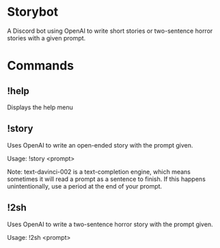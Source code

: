 # Storybot
A Discord bot using OpenAI to write short stories or two-sentence horror stories with a given prompt.

# Commands
## !help
Displays the help menu

## !story
Uses OpenAI to write an open-ended story with the prompt given.

Usage: !story \<prompt\>
  
Note: text-davinci-002 is a text-completion engine, which means sometimes it will read a prompt as a sentence to finish.
If this happens unintentionally, use a period at the end of your prompt.
  
## !2sh
Uses OpenAI to write a two-sentence horror story with the prompt given.
  
Usage: !2sh \<prompt\>
